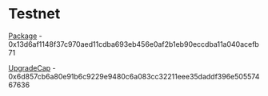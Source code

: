 # Testnet

[Package](https://testnet.suivision.xyz/package/0x13d6af1148f37c970aed11cdba693eb456e0af2b1eb90eccdba11a040acefb71) - 0x13d6af1148f37c970aed11cdba693eb456e0af2b1eb90eccdba11a040acefb71

[UpgradeCap](https://testnet.suivision.xyz/object/0x6d857cb6a80e91b6c9229e9480c6a083cc32211eee35daddf396e50557467636) - 0x6d857cb6a80e91b6c9229e9480c6a083cc32211eee35daddf396e50557467636
